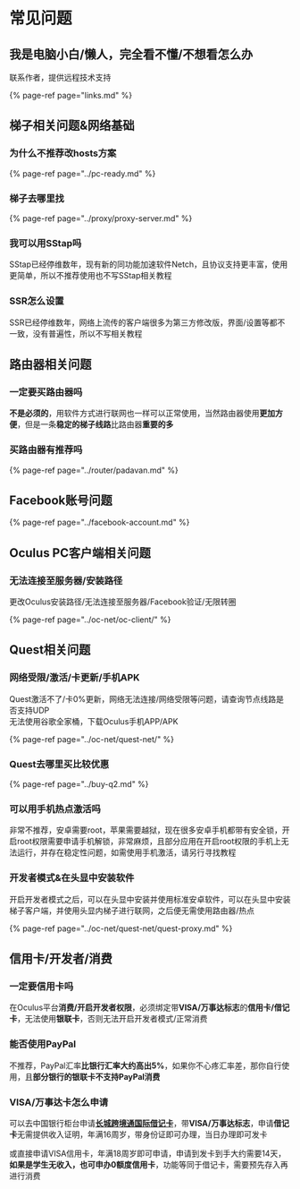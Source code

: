 # 常见问题

## 我是电脑小白/懒人，完全看不懂/不想看怎么办

联系作者，提供远程技术支持

{% page-ref page="links.md" %}

## 梯子相关问题&网络基础

### 为什么不推荐改hosts方案

{% page-ref page="../pc-ready.md" %}

### 梯子去哪里找

{% page-ref page="../proxy/proxy-server.md" %}

### 我可以用SStap吗

SStap已经停维数年，现有新的同功能加速软件Netch，且协议支持更丰富，使用更简单，所以不推荐使用也不写SStap相关教程

### SSR怎么设置

SSR已经停维数年，网络上流传的客户端很多为第三方修改版，界面/设置等都不一致，没有普遍性，所以不写相关教程

## 路由器相关问题

### 一定要买路由器吗

**不是必须的**，用软件方式进行联网也一样可以正常使用，当然路由器使用**更加方便**，但是一条**稳定的梯子线路**比路由器**重要的多**

### 买路由器有推荐吗

{% page-ref page="../router/padavan.md" %}

## Facebook账号问题

{% page-ref page="../facebook-account.md" %}

## Oculus PC客户端相关问题

### 无法连接至服务器/安装路径

更改Oculus安装路径/无法连接至服务器/Facebook验证/无限转圈

{% page-ref page="../oc-net/oc-client/" %}

## Quest相关问题

### 网络受限/激活/卡更新/手机APK

Quest激活不了/卡0%更新，网络无法连接/网络受限等问题，请查询节点线路是否支持UDP  
无法使用谷歌全家桶，下载Oculus手机APP/APK

{% page-ref page="../oc-net/quest-net/" %}

### Quest去哪里买比较优惠

{% page-ref page="../buy-q2.md" %}

### 可以用手机热点激活吗

非常不推荐，安卓需要root，苹果需要越狱，现在很多安卓手机都带有安全锁，开启root权限需要申请手机解锁，非常麻烦，且部分应用在开启root权限的手机上无法运行，并存在稳定性问题，如需使用手机激活，请另行寻找教程

### 开发者模式&在头显中安装软件

开启开发者模式之后，可以在头显中安装并使用标准安卓软件，可以在头显中安装梯子客户端，并使用头显内梯子进行联网，之后便无需使用路由器/热点

{% page-ref page="../oc-net/quest-net/quest-proxy.md" %}

## 信用卡/开发者/消费

### 一定要信用卡吗

在Oculus平台**消费/开启开发者权限**，必须绑定带**VISA/万事达标志**的**信用卡/借记卡**，无法使用**银联卡**，否则无法开启开发者模式/正常消费

### 能否使用PayPal

不推荐，PayPal汇率**比银行汇率大约高出5%**，如果你不心疼汇率差，那你自行使用，且**部分银行的银联卡不支持PayPal消费**

### VISA/万事达卡怎么申请

可以去中国银行柜台申请[**长城跨境通国际借记卡**](https://www.boc.cn/bcservice/bc2/201704/t20170426_9329829.html)，带**VISA/万事达标志**，申请**借记卡**无需提供收入证明，年满16周岁，带身份证即可办理，当日办理即可发卡

或直接申请VISA信用卡，年满18周岁即可申请，申请到发卡到手大约需要14天，**如果是学生无收入，也可申办0额度信用卡**，功能等同于借记卡，需要预先存入再进行消费

